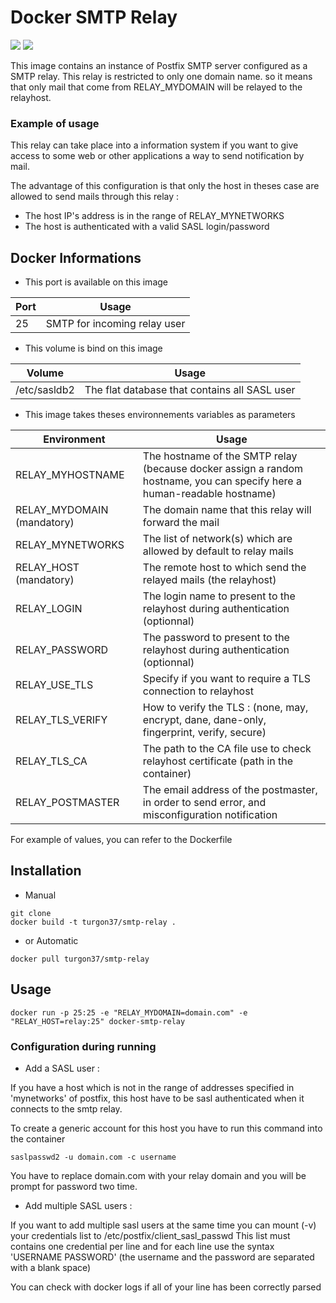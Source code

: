 # Docker SMTP Relay

[![](https://images.microbadger.com/badges/image/turgon37/smtp-relay.svg)](https://microbadger.com/images/turgon37/smtp-relay "Get your own image badge on microbadger.com")
[![](https://images.microbadger.com/badges/version/turgon37/smtp-relay.svg)](https://microbadger.com/images/turgon37/smtp-relay "Get your own version badge on microbadger.com")

This image contains an instance of Postfix SMTP server configured as a SMTP relay.
This relay is restricted to only one domain name. so it means that only mail that come from RELAY_MYDOMAIN will be relayed to the relayhost.

### Example of usage

This relay can take place into a information system if you want to give access to some web or other applications a way to send notification by mail.

The advantage of this configuration is that only the host in theses case are allowed to send mails through this relay :

   * The host IP's address is in the range of RELAY_MYNETWORKS
   * The host is authenticated with a valid SASL login/password



## Docker Informations

   * This port is available on this image

| Port              | Usage                                        |
| ----------------- | ---------------                              |
| 25                | SMTP for incoming relay user                 |

   * This volume is bind on this image

| Volume        | Usage                                         |
| ------------- | ---------------                               |
| /etc/sasldb2  | The flat database that contains all SASL user |


  * This image takes theses environnements variables as parameters


| Environment                | Usage                                                                                                                   |
| ---------------------------- | --------------------------------------------------------                                                                |
| RELAY_MYHOSTNAME             | The hostname of the SMTP relay (because docker assign a random hostname, you can specify here a human-readable hostname)|
| RELAY_MYDOMAIN   (mandatory) | The domain name that this relay will forward the mail                                                                   |
| RELAY_MYNETWORKS             | The list of network(s) which are allowed by default to relay mails                                                      |
| RELAY_HOST       (mandatory) | The remote host to which send the relayed mails (the relayhost)                                                         |
| RELAY_LOGIN                  | The login name to present to the relayhost during authentication (optionnal)                                            |
| RELAY_PASSWORD               | The password to present to the relayhost during authentication (optionnal)                                              |
| RELAY_USE_TLS                | Specify if you want to require a TLS connection to relayhost                                                            |
| RELAY_TLS_VERIFY             | How to verify the TLS  : (none, may, encrypt, dane, dane-only, fingerprint, verify, secure)                             |
| RELAY_TLS_CA                 | The path to the CA file use to check relayhost certificate (path in the container)                                      |
| RELAY_POSTMASTER             | The email address of the postmaster, in order to send error, and misconfiguration notification                          |

For example of values, you can refer to the Dockerfile

## Installation

* Manual

```
git clone
docker build -t turgon37/smtp-relay .
```

* or Automatic

```
docker pull turgon37/smtp-relay
```

## Usage

```
docker run -p 25:25 -e "RELAY_MYDOMAIN=domain.com" -e "RELAY_HOST=relay:25" docker-smtp-relay
```

### Configuration during running

   * Add a SASL user :

If you have a host which is not in the range of addresses specified in 'mynetworks' of postfix, this host have to be sasl authenticated when it connects to the smtp relay.

To create a generic account for this host you have to run this command into the container

```
saslpasswd2 -u domain.com -c username
```

You have to replace domain.com with your relay domain and you will be prompt for password two time.


   * Add multiple SASL users : 

If you want to add multiple sasl users at the same time you can mount (-v) your credentials list to /etc/postfix/client_sasl_passwd
This list must contains one credential per line and for each line use the syntax  'USERNAME PASSWORD'  (the username and the password are separated with a blank space)

You can check with docker logs if all of your line has been correctly parsed

